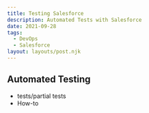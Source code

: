 ```yaml
---
title: Testing Salesforce
description: Automated Tests with Salesforce
date: 2021-09-28
tags:
  - DevOps
  - Salesforce
layout: layouts/post.njk
---
```

## Automated Testing
- tests/partial tests
- How-to